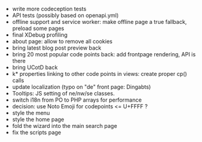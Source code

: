 * write more codeception tests
* API tests (possibly based on openapi.yml)
* offline support and service worker: make offline page a true fallback, preload some pages
* final XDebug profiling
* about page: allow to remove all cookies
* bring latest blog post preview back
* bring 20 most popular code points back: add frontpage rendering, API is there
* bring UCotD back
* k* properties linking to other code points in views: create proper cp() calls
* update localization (typo on "de" front page: Dingabts)
* Tooltips: JS setting of ne/nw/se classes.
* switch i18n from PO to PHP arrays for performance
* decision: use Noto Emoji for codepoints &lt;= U+FFFF ?
* style the menu
* style the home page
* fold the wizard into the main search page
* fix the scripts page
